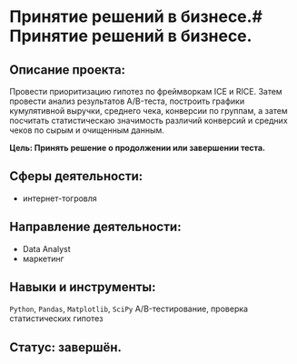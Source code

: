 # Принятие решений в бизнесе.# Принятие решений в бизнесе.
## Описание проекта:

Провести приоритизацию гипотез по фреймворкам ICE и RICE. Затем провести анализ результатов A/B-теста, построить графики кумулятивной выручки, среднего чека, конверсии по группам, а затем посчитать статистическаю значимость различий конверсий и средних чеков по сырым и очищенным данным.

**Цель: Принять решение о продолжении или завершении теста.**

## Сферы деятельности:
- интернет-тогровля
## Направление деятельности:
- Data Analyst
- маркетинг
## Навыки и инструменты:
`Python`, `Pandas`, `Matplotlib`, `SciPy` A/B-тестирование, проверка статистических гипотез
## Статус: завершён.
